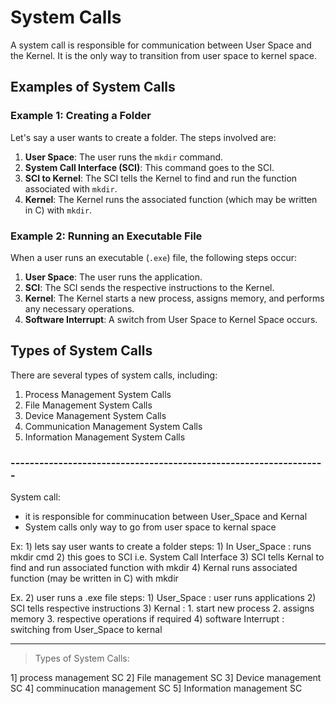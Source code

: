 # System Calls

A system call is responsible for communication between User Space and the Kernel. It is the only way to transition from user space to kernel space.

## Examples of System Calls

### Example 1: Creating a Folder

Let's say a user wants to create a folder. The steps involved are:

1. **User Space**: The user runs the `mkdir` command.
2. **System Call Interface (SCI)**: This command goes to the SCI.
3. **SCI to Kernel**: The SCI tells the Kernel to find and run the function associated with `mkdir`.
4. **Kernel**: The Kernel runs the associated function (which may be written in C) with `mkdir`.

### Example 2: Running an Executable File

When a user runs an executable (`.exe`) file, the following steps occur:

1. **User Space**: The user runs the application.
2. **SCI**: The SCI sends the respective instructions to the Kernel.
3. **Kernel**: The Kernel starts a new process, assigns memory, and performs any necessary operations.
4. **Software Interrupt**: A switch from User Space to Kernel Space occurs.

## Types of System Calls

There are several types of system calls, including:

1. Process Management System Calls
2. File Management System Calls
3. Device Management System Calls
4. Communication Management System Calls
5. Information Management System Calls

### ------------------------------------------------------------------
System call:

- it is responsible for comminucation between User_Space and Kernal
- System calls only way to go from user space to kernal space

Ex: 1) lets say user wants to create a folder
    steps: 1) In User_Space : runs mkdir cmd 
           2) this goes to SCI i.e. System Call Interface
           3) SCI tells Kernal to find and run associated function with mkdir
           4) Kernal runs associated function (may be written in C) with mkdir

Ex. 2) user runs a .exe file
    steps: 1) User_Space : user runs applications
           2) SCI tells respective instructions
           3) Kernal : 1. start new process
                       2. assigns memory
                       3. respective operations if required
           4) software Interrupt : switching from User_Space to kernal

-----------------------------------
> Types of System Calls:

1] process management SC
2] File management SC
3] Device management SC
4] comminucation management SC
5] Information management SC
